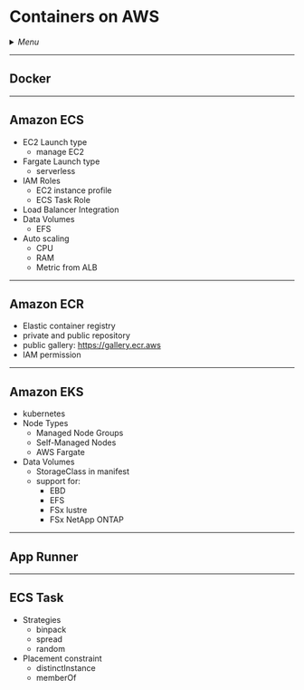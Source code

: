 # Containers on AWS

<details>
 <summary><i>Menu</i></summary>

- [Docker](#docker)
- [ECS](#amazon-ecs)
- [ECR](#amazon-ecr)
- [EKS](#amazon-eks)
- [App Runner](#app-runner)
</details>

---
## Docker


---
## Amazon ECS
- EC2 Launch type
  - manage EC2
- Fargate Launch type
  - serverless
- IAM Roles
  - EC2 instance profile
  - ECS Task Role
- Load Balancer Integration
- Data Volumes
  - EFS
- Auto scaling
  - CPU
  - RAM
  - Metric from ALB

---
## Amazon ECR
- Elastic container registry
- private and public repository
- public gallery: https://gallery.ecr.aws
- IAM permission

---
## Amazon EKS
- kubernetes
- Node Types
  - Managed Node Groups
  - Self-Managed Nodes
  - AWS Fargate
- Data Volumes
  - StorageClass in manifest
  - support for:
    - EBD
    - EFS
    - FSx lustre
    - FSx NetApp ONTAP

---
## App Runner

---
## ECS Task 
- Strategies
  - binpack
  - spread
  - random
- Placement constraint
  - distinctInstance
  - memberOf
